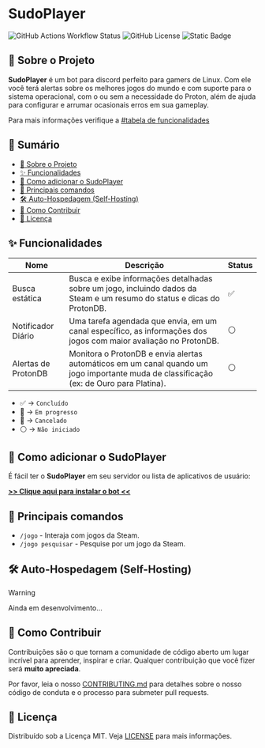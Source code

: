 <!-- omit in toc -->
# SudoPlayer

![GitHub Actions Workflow Status](https://img.shields.io/github/actions/workflow/status/freitaseric/sudoplayer/deploy.yml?label=deploy)
![GitHub License](https://img.shields.io/github/license/freitaseric/sudoplayer)
![Static Badge](https://img.shields.io/badge/version-v1.0--SNAPSHOT-0d1117?labelColor=306593)

## 📖 Sobre o Projeto

**SudoPlayer** é um bot para discord perfeito para gamers de Linux. Com ele você terá alertas sobre os melhores jogos do
mundo e com suporte para o sistema operacional, com o ou sem a necessidade do Proton, além de ajuda para configurar e
arrumar ocasionais erros em sua gameplay.

Para mais informações verifique a [#tabela de funcionalidades](#-funcionalidades)

<!-- omit in toc -->
## 📃 Sumário

- [📖 Sobre o Projeto](#-sobre-o-projeto)
- [✨ Funcionalidades](#-funcionalidades)
- [🚀 Como adicionar o SudoPlayer](#-como-adicionar-o-sudoplayer)
- [🤖 Principais comandos](#-principais-comandos)
- [🛠️ Auto-Hospedagem (Self-Hosting)](#️-auto-hospedagem-self-hosting)
- [🤝 Como Contribuir](#-como-contribuir)
- [📜 Licença](#-licença)

## ✨ Funcionalidades

| Nome                | Descrição                                                                                                                               | Status |
| ------------------- | --------------------------------------------------------------------------------------------------------------------------------------- | ------ |
| Busca estática      | Busca e exibe informações detalhadas sobre um jogo, incluindo dados da Steam e um resumo do status e dicas do ProtonDB.                 | ✅      |
| Notificador Diário  | Uma tarefa agendada que envia, em um canal específico, as informações dos jogos com maior avaliação no ProtonDB.                        | ⚪      |
| Alertas de ProtonDB | Monitora o ProtonDB e envia alertas automáticos em um canal quando um jogo importante muda de classificação (ex: de Ouro para Platina). | ⚪      |

* ✅ -> `Concluído`
* 👷 -> `Em progresso`
* 🚧 -> `Cancelado`
* ⚪ -> `Não iniciado`

## 🚀 Como adicionar o SudoPlayer

É fácil ter o **SudoPlayer** em seu servidor ou lista de aplicativos de usuário:

**[>> Clique aqui para instalar o bot <<](https://discord.com/oauth2/authorize?client_id=1381308570389315654)**

## 🤖 Principais comandos

* `/jogo` - Interaja com jogos da Steam.
* `/jogo pesquisar` - Pesquise por um jogo da Steam.

## 🛠️ Auto-Hospedagem (Self-Hosting)

> [!WARNING]
> Ainda em desenvolvimento...

## 🤝 Como Contribuir

Contribuições são o que tornam a comunidade de código aberto um lugar incrível para aprender, inspirar e criar. Qualquer
contribuição que você fizer será **muito apreciada**.

Por favor, leia o nosso [CONTRIBUTING.md](./CONTRIBUTING.md) para detalhes sobre o nosso código de conduta e o processo para submeter pull
requests.

## 📜 Licença

Distribuído sob a Licença MIT. Veja [LICENSE](./LICENSE) para mais informações.
